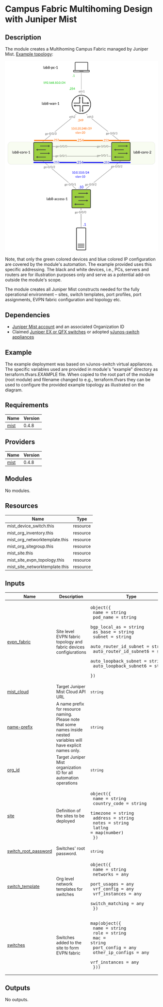 <!-- BEGIN_TF_DOCS -->
# Campus Fabric Multihoming Design with Juniper Mist
## Description

The module creates a Multihoming Campus Fabric managed by Juniper Mist. [Example topology](https://github.com/tnonas/terraform-juniper-mist-campus-fabric-multihoming/blob/main/README.md):

![The example topology. If it does not render, please refer to the link above.](docs/topology.png)

Note, that only the green colored devices and blue colored IP configuration are covered by the module's automation. The example provided uses this specific addressing. The black and white devices, i.e., PCs, servers and routers are for illustration purposes only and serve as a potential add-on outside the module's scope.

The module creates all Juniper Mist constructs needed for the fully operational environment – sites, switch templates, port profiles, port assignments, EVPN fabric configuration and topology etc.

## Dependencies

- [Juniper Mist account](https://manage.mist.com/signin.html#!signup/register) and an associated Organization ID
- Claimed [Juniper EX or QFX switches](https://www.juniper.net/documentation/us/en/software/mist/content/mist-supported-hardware.html#xd_a679a623514d95d6-669993c-186f9d4ff5a--7e07__section_krr_y15_swb) or adopted [vJunos-switch appliances](https://www.juniper.net/us/en/dm/vjunos-labs.html)

## Example

The example deployment was based on vJunos-switch virtual appliances. The specific variables used are provided in module's "example" directory as terraform.tfvars.EXAMPLE file. When copied to the root part of the module (root module) and filename changed to e.g., terraform.tfvars they can be used to configure the provided example topology as illustrated on the diagram.

## Requirements

| Name | Version |
|------|---------|
| <a name="requirement_mist"></a> [mist](#requirement\_mist) | 0.4.8 |

## Providers

| Name | Version |
|------|---------|
| <a name="provider_mist"></a> [mist](#provider\_mist) | 0.4.8 |

## Modules

No modules.

## Resources

| Name | Type |
|------|------|
| mist_device_switch.this | resource |
| mist_org_inventory.this | resource |
| mist_org_networktemplate.this | resource |
| mist_org_sitegroup.this | resource |
| mist_site.this | resource |
| mist_site_evpn_topology.this | resource |
| mist_site_networktemplate.this | resource |

## Inputs

| Name | Description | Type | Default | Required |
|------|-------------|------|---------|:--------:|
| <a name="input_evpn_fabric"></a> [evpn\_fabric](#input\_evpn\_fabric) | Site level EVPN fabric topology and fabric devices configiurations | <pre>object({<br/>    name                   = string<br/>    pod_name               = string<br/>    bgp_local_as           = string<br/>    as_base                = string<br/>    subnet                 = string<br/>    auto_router_id_subnet  = string<br/>    auto_router_id_subnet6 = string<br/>    auto_loopback_subnet  = string<br/>    auto_loopback_subnet6 = string<br/>  })</pre> | n/a | yes |
| <a name="input_mist_cloud"></a> [mist\_cloud](#input\_mist\_cloud) | Target Juniper Mist Cloud API URL | `string` | n/a | yes |
| <a name="input_name-prefix"></a> [name-prefix](#input\_name-prefix) | A name prefix for resource naming. Please note that some names inside nested variables will have explicit names only. | `string` | n/a | yes |
| <a name="input_org_id"></a> [org\_id](#input\_org\_id) | Target Juniper Mist organization ID for all automation operations | `string` | n/a | yes |
| <a name="input_site"></a> [site](#input\_site) | Definition of the sites to be deployed | <pre>object({<br/>    name         = string<br/>    country_code = string<br/>    timezone     = string<br/>    address      = string<br/>    notes        = string<br/>    latlng       = map(number)<br/>  })</pre> | n/a | yes |
| <a name="input_switch_root_password"></a> [switch\_root\_password](#input\_switch\_root\_password) | Switches' root password. | `string` | n/a | yes |
| <a name="input_switch_template"></a> [switch\_template](#input\_switch\_template) | Org level network templates for switches | <pre>object({<br/>    name            = string<br/>    networks        = any<br/>    port_usages     = any<br/>    vrf_config      = any<br/>    vrf_instances   = any<br/>    switch_matching = any<br/>  })</pre> | n/a | yes |
| <a name="input_switches"></a> [switches](#input\_switches) | Switches added to the site to form EVPN fabric | <pre>map(object({<br/>    name             = string<br/>    role             = string<br/>    mac              = string<br/>    port_config      = any<br/>    other_ip_configs = any<br/>    vrf_instances    = any<br/>  }))</pre> | n/a | yes |

## Outputs

No outputs.
<!-- END_TF_DOCS -->    